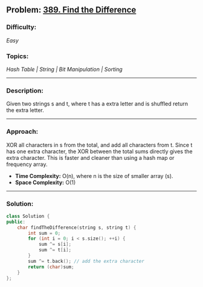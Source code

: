 ## Problem: [389. Find the Difference](https://leetcode.com/problems/find-the-difference/)

### Difficulty:
*Easy*

### Topics:
*Hash Table | String | Bit Manipulation | Sorting*

---

### Description:
Given two strings s and t, where t has a extra letter and is shuffled return the extra letter.

---

### Approach:
XOR all characters in s from the total, and add all characters from t.
Since t has one extra character, the XOR between the total sums directly gives the extra character.
This is faster and cleaner than using a hash map or frequency array.
- **Time Complexity:** O(n), where n is the size of smaller array (s).
- **Space Complexity:** O(1)

---

### Solution:
```cpp
class Solution {
public:
    char findTheDifference(string s, string t) {
        int sum = 0;
        for (int i = 0; i < s.size(); ++i) {
            sum ^= s[i];
            sum ^= t[i];
        }
        sum ^= t.back(); // add the extra character
        return (char)sum;
    }
};
```
